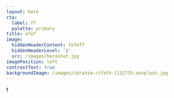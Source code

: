 ```yaml
---
layout: hero
cta:
  label: ff
  palette: primary
title: efef
image:
  hiddenHeaderContent: fefeff
  hiddenHeaderLevel: '2'
  src: /images/heroshot.jpg
imagePosition: left
contrastText: true
backgroundImage: /images/ibrahim-rifath-1152735-unsplash.jpg
---
```

f
